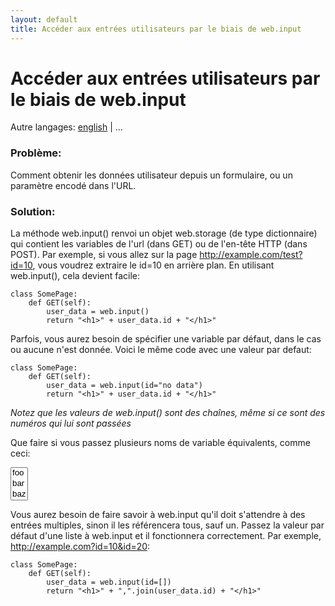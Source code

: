 ```yaml
---
layout: default
title: Accéder aux entrées utilisateurs par le biais de web.input
---
```


# Accéder aux entrées utilisateurs par le biais de web.input

Autre langages: [english](/../input) | ...


### Problème:

Comment obtenir les données utilisateur depuis un  formulaire, ou un paramètre encodé dans l'URL.

### Solution:

La méthode web.input() renvoi un objet web.storage (de type dictionnaire) qui contient les variables de l'url (dans GET) ou de l'en-tête HTTP (dans POST).
Par exemple, si vous allez sur la page http://example.com/test?id=10, vous voudrez extraire le id=10 en arrière plan. En utilisant web.input(), cela devient facile:

    class SomePage:
        def GET(self):
            user_data = web.input()
            return "<h1>" + user_data.id + "</h1>"

Parfois, vous aurez besoin de spécifier une variable par défaut, dans le cas ou aucune n'est donnée. Voici le même code avec une valeur par defaut:

    class SomePage:
        def GET(self):
            user_data = web.input(id="no data")
            return "<h1>" + user_data.id + "</h1>"


*Notez que les valeurs de web.input() sont des chaînes, même si ce sont des numéros qui lui sont passées*

Que faire si vous passez plusieurs noms de variable équivalents, comme ceci:

<select multiple size="3"><option>foo</option><option>bar</option><option>baz</option></select>


Vous aurez besoin de faire savoir à web.input qu'il doit s'attendre à des entrées multiples, sinon il les référencera tous, sauf un. Passez la valeur par défaut d'une liste à web.input et il fonctionnera correctement. Par exemple,  http://example.com?id=10&id=20:

    class SomePage:
        def GET(self):
            user_data = web.input(id=[])
            return "<h1>" + ",".join(user_data.id) + "</h1>"